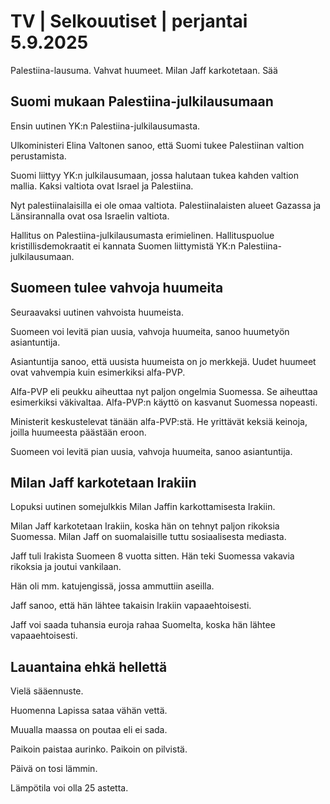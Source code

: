 # TV | Selkouutiset | perjantai 5.9.2025

Palestiina-lausuma. Vahvat huumeet. Milan Jaff karkotetaan. Sää

## Suomi mukaan Palestiina-julkilausumaan

Ensin uutinen YK:n Palestiina-julkilausumasta.

Ulkoministeri Elina Valtonen sanoo, että Suomi tukee Palestiinan valtion perustamista.

Suomi liittyy YK:n julkilausumaan, jossa halutaan tukea kahden valtion mallia. Kaksi valtiota ovat Israel ja Palestiina.

Nyt palestiinalaisilla ei ole omaa valtiota. Palestiinalaisten alueet Gazassa ja Länsirannalla ovat osa Israelin valtiota.

Hallitus on Palestiina-julkilausumasta erimielinen. Hallituspuolue kristillisdemokraatit ei kannata Suomen liittymistä YK:n Palestiina-julkilausumaan.

## Suomeen tulee vahvoja huumeita

Seuraavaksi uutinen vahvoista huumeista.

Suomeen voi levitä pian uusia, vahvoja huumeita, sanoo huumetyön asiantuntija.

Asiantuntija sanoo, että uusista huumeista on jo merkkejä. Uudet huumeet ovat vahvempia kuin esimerkiksi alfa-PVP.

Alfa-PVP eli peukku aiheuttaa nyt paljon ongelmia Suomessa. Se aiheuttaa esimerkiksi väkivaltaa. Alfa-PVP:n käyttö on kasvanut Suomessa nopeasti.

Ministerit keskustelevat tänään alfa-PVP:stä. He yrittävät keksiä keinoja, joilla huumeesta päästään eroon.

Suomeen voi levitä pian uusia, vahvoja huumeita, sanoo asiantuntija.

## Milan Jaff karkotetaan Irakiin

Lopuksi uutinen somejulkkis Milan Jaffin karkottamisesta Irakiin.

Milan Jaff karkotetaan Irakiin, koska hän on tehnyt paljon rikoksia Suomessa. Milan Jaff on suomalaisille tuttu sosiaalisesta mediasta.

Jaff tuli Irakista Suomeen 8 vuotta sitten. Hän teki Suomessa vakavia rikoksia ja joutui vankilaan.

Hän oli mm. katujengissä, jossa ammuttiin aseilla.

Jaff sanoo, että hän lähtee takaisin Irakiin vapaaehtoisesti.

Jaff voi saada tuhansia euroja rahaa Suomelta, koska hän lähtee vapaaehtoisesti.

## Lauantaina ehkä hellettä

Vielä sääennuste.

Huomenna Lapissa sataa vähän vettä.

Muualla maassa on poutaa eli ei sada.

Paikoin paistaa aurinko. Paikoin on pilvistä.

Päivä on tosi lämmin.

Lämpötila voi olla 25 astetta.
